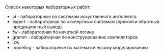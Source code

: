 Список некоторых лабораторных работ:
* ai - лабораторные по системам искуственного интеллекта
* expert - лабораторная по экспертным системам (прямой и обратный продукционный вывод)
* fw - лабораторная по нечеткой логике
* gramm - лабораторная по конструированию компиляторов 
* lzw
* modeling - лабораторные по математическому моделированию
